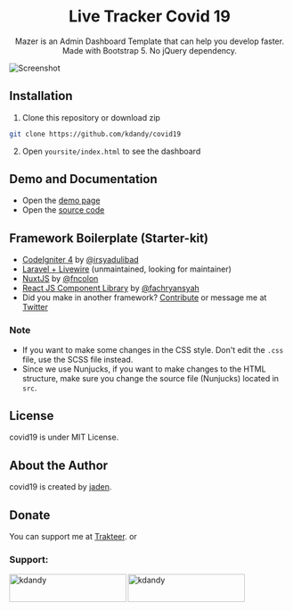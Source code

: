 <h1 align="center">Live Tracker Covid 19</h1>
<p align="center">Mazer is an Admin Dashboard Template that can help you develop faster. Made with Bootstrap 5. No jQuery dependency.</p>
<p align="center">

</p>

![Screenshot](https://user-images.githubusercontent.com/50922642/154801072-898b0383-8715-4802-a0e9-b0e4f4aba6f9.png)

## Installation

1. Clone this repository or download zip

```bash
git clone https://github.com/kdandy/covid19
```

2. Open `yoursite/index.html` to see the dashboard

## Demo and Documentation

- Open the [demo page](http://covid19.kdandy.com)
- Open the [source code](http://github.com/kdandy/covid19)

## Framework Boilerplate (Starter-kit)

- [CodeIgniter 4](https://github.com/irsyadulibad/mazer-codeigniter) by [@irsyadulibad](https://github.com/irsyadulibad)
- [Laravel + Livewire](https://github.com/zuramai/laravel-mazer) (unmaintained, looking for maintainer)
- [NuxtJS](https://github.com/fauzan121002/mazer-nuxt) by [@fncolon](https://github.com/fncolon)
- [React JS Component Library](https://github.com/fachryansyah/react-mazer-ui) by [@fachryansyah](https://github.com/fachryansyah/)
- Did you make in another framework? [Contribute](https://github.com/zuramai/mazer/blob/main/CONTRIBUTING.md) or message me at [Twitter](https://twitter.com/asawgi)


### Note

- If you want to make some changes in the CSS style. Don't edit the `.css` file, use the SCSS file instead.
- Since we use Nunjucks, if you want to make changes to the HTML structure, make sure you change the source file (Nunjucks) located in `src`.

## License

covid19 is under MIT License.

## About the Author

covid19 is created by <a href="https://kdandy.com">jaden</a>.

## Donate

You can support me at [Trakteer](https://trakteer.id/kdandy). or

<h3 align="left">Support:</h3>
<p><a href="https://www.buymeacoffee.com/kdandy"> <img align="left" src="https://cdn.buymeacoffee.com/buttons/v2/default-yellow.png" height="50" width="210" alt="kdandy" /></a><a href="https://ko-fi.com/kdandy"> <img align="left" src="https://cdn.ko-fi.com/cdn/kofi3.png?v=3" height="50" width="210" alt="kdandy" /></a></p><br><br>
</p>
